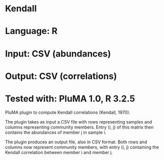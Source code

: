 # Kendall
# Language: R
# Input: CSV (abundances)
# Output: CSV (correlations)
# Tested with: PluMA 1.0, R 3.2.5

PluMA plugin to compute Kendall correlations (Kendall, 1970).

The plugin takes as input a CSV file with rows representing samples and columns representing
community members.  Entry (i, j) of this matrix then contains the abundances of member j in sample i.

The plugin produces an output file, also in CSV format.  Both rows and columns now
represent community members, with entry (i, j) containing the Kendall correlation between
member i and member j.
